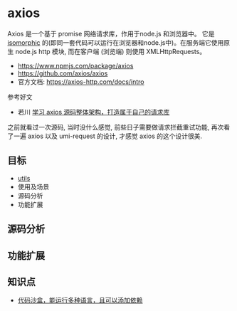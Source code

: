 # axios

Axios 是一个基于 promise 网络请求库，作用于node.js 和浏览器中。 它是 [isomorphic](https://www.lullabot.com/articles/what-is-an-isomorphic-application) 的(即同一套代码可以运行在浏览器和node.js中)。在服务端它使用原生 node.js http 模块, 而在客户端 (浏览端) 则使用 XMLHttpRequests。

- https://www.npmjs.com/package/axios
- https://github.com/axios/axios
- 官方文档: https://axios-http.com/docs/intro

参考好文

- 若川 [学习 axios 源码整体架构，打造属于自己的请求库](https://juejin.cn/post/6844904019987529735)

之前就看过一次源码, 当时没什么感觉, 前些日子需要做请求拦截重试功能, 再次看了一遍 axios 以及 umi-request 的设计, 才感觉 axios 的这个设计很美.

## 目标

- [utils](./utils.md)
- 使用及场景
- 源码分析
- 功能扩展

## 源码分析


## 功能扩展


## 知识点

- [代码沙盒，能运行多种语言，且可以添加依赖](https://codesandbox.io/)
